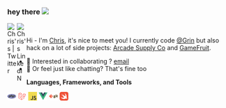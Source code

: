 ### hey there <img src="https://media.giphy.com/media/hvRJCLFzcasrR4ia7z/giphy.gif" width="25px">
<a href="https://twitter.com/_roguerobot_">
  <img align="left" alt="Chris's | Twitter" width="22px" src="https://raw.githubusercontent.com/peterthehan/peterthehan/master/assets/twitter.svg" />
</a>
<a href="https://www.linkedin.com/in/chrissprague/">
  <img align="left" alt="Chris's LinkedIN" width="22px" src="https://raw.githubusercontent.com/peterthehan/peterthehan/master/assets/linkedin.svg" />
</a>

<br />

Hi - I'm [Chris](https://chaoscontrol.org/), it's nice to meet you! I currently code [@Grin](https://grin.co) but also hack on a lot of side projects: [Arcade Supply Co](https://arcadesupplycompany.com) and [GameFruit](https://www.gamefruit.app).


- 💼 Interested in collaborating ? [email](mailto:chris@chaoscontrol.org)
- 💬 Or feel just like chatting? That's fine too

**Languages, Frameworks, and Tools**

<code><img height="20" src="https://raw.githubusercontent.com/github/explore/80688e429a7d4ef2fca1e82350fe8e3517d3494d/topics/php/php.png"></code>
<code><img height="20" src="https://raw.githubusercontent.com/github/explore/80688e429a7d4ef2fca1e82350fe8e3517d3494d/topics/laravel/laravel.png"></code>
<code><img height="20" src="https://raw.githubusercontent.com/github/explore/80688e429a7d4ef2fca1e82350fe8e3517d3494d/topics/javascript/javascript.png"></code>
<code><img height="20" src="https://raw.githubusercontent.com/github/explore/80688e429a7d4ef2fca1e82350fe8e3517d3494d/topics/vue/vue.png"></code>
<code><img height="20" src="https://raw.githubusercontent.com/github/explore/80688e429a7d4ef2fca1e82350fe8e3517d3494d/topics/git/git.png"></code>
<code><img height="20" src="https://raw.githubusercontent.com/github/explore/80688e429a7d4ef2fca1e82350fe8e3517d3494d/topics/swift/swift.png"></code>
